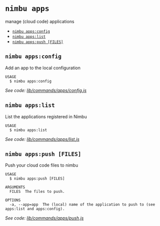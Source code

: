`nimbu apps`
============

manage (cloud code) applications

* [`nimbu apps:config`](#nimbu-appsconfig)
* [`nimbu apps:list`](#nimbu-appslist)
* [`nimbu apps:push [FILES]`](#nimbu-appspush-files)

## `nimbu apps:config`

Add an app to the local configuration

```
USAGE
  $ nimbu apps:config
```

_See code: [lib/commands/apps/config.js](https://github.com/zenjoy/nimbu-toolbelt/blob/v5.0.0-alpha.0/lib/commands/apps/config.js)_

## `nimbu apps:list`

List the applications registered in Nimbu

```
USAGE
  $ nimbu apps:list
```

_See code: [lib/commands/apps/list.js](https://github.com/zenjoy/nimbu-toolbelt/blob/v5.0.0-alpha.0/lib/commands/apps/list.js)_

## `nimbu apps:push [FILES]`

Push your cloud code files to nimbu

```
USAGE
  $ nimbu apps:push [FILES]

ARGUMENTS
  FILES  The files to push.

OPTIONS
  -a, --app=app  The (local) name of the application to push to (see apps:list and apps:config).
```

_See code: [lib/commands/apps/push.js](https://github.com/zenjoy/nimbu-toolbelt/blob/v5.0.0-alpha.0/lib/commands/apps/push.js)_
